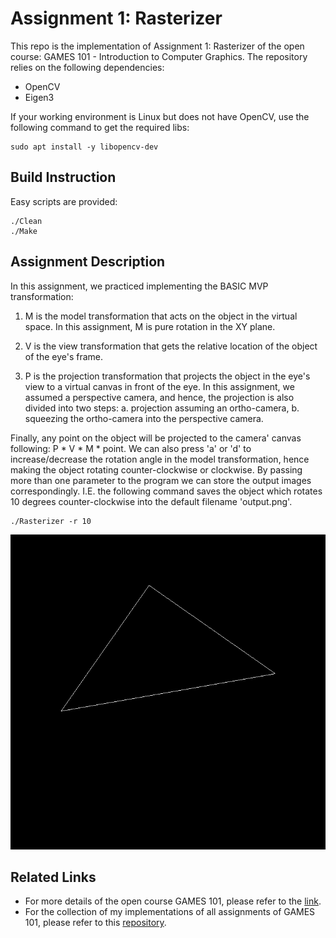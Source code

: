 # Assignment 1: Rasterizer

This repo is the implementation of Assignment 1: Rasterizer of the open course: GAMES 101 -  Introduction to Computer Graphics. The repository relies on the following dependencies:

- OpenCV
- Eigen3

If your working environment is Linux but does not have OpenCV, use the following command to get the required libs: 

```
sudo apt install -y libopencv-dev
```

## Build Instruction

Easy scripts are provided:

```
./Clean
./Make
```

## Assignment Description

In this assignment, we practiced implementing the BASIC MVP transformation:

1. M is the model transformation that acts on the object in the virtual space. In this assignment, M is pure rotation in the XY plane.

2. V is the view transformation that gets the relative location of the object of the eye's frame.

3. P is the projection transformation that projects the object in the eye's view to a virtual canvas in front of the eye. In this assignment, we assumed a perspective camera, and hence, the projection is also divided into two steps: a. projection assuming an ortho-camera, b. squeezing the ortho-camera into the perspective camera.

Finally, any point on the object will be projected to the camera' canvas following: P * V * M * point. We can also press 'a' or 'd' to increase/decrease the rotation angle in the model transformation, hence making the object rotating counter-clockwise or clockwise. By passing more than one parameter to the program we can store the output images correspondingly. I.E. the following command saves the object which rotates 10 degrees counter-clockwise into the default filename 'output.png'.

```
./Rasterizer -r 10
```

![Alt Text](output.png "r10")

## Related Links
- For more details of the open course GAMES 101, please refer to the [link](https://sites.cs.ucsb.edu/~lingqi/teaching/games101.html).
- For the collection of my implementations of all assignments of GAMES 101, please refer to this [repository](https://github.com/Eydcao/YanCG).